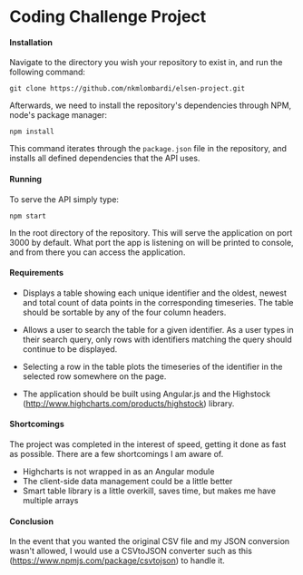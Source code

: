 # Coding Challenge Project
#### Installation
Navigate to the directory you wish your repository to exist in, and run the following command:
```
git clone https://github.com/nkmlombardi/elsen-project.git
```
Afterwards, we need to install the repository's dependencies through NPM, node's package manager:
```
npm install
```
This command iterates through the `package.json` file in the repository, and installs all defined dependencies that the API uses.

#### Running
To serve the API simply type:
```
npm start
```
In the root directory of the repository. This will serve the application on port 3000 by default. What port the app is listening on will be printed to console, and from there you can access the application.

#### Requirements
* Displays a table showing each unique identifier and the oldest, 
    newest and total count of data points in the corresponding timeseries. 
    The table should be sortable by any of the four column headers.

* Allows a user to search the table for a given identifier. As a user 
    types in their search query, only rows with identifiers matching the 
    query should continue to be displayed.

* Selecting a row in the table plots the timeseries of the identifier in 
    the selected row somewhere on the page.

* The application should be built using Angular.js and the Highstock 
    (http://www.highcharts.com/products/highstock) library.

#### Shortcomings
The project was completed in the interest of speed, getting it done as fast as possible. There are a few shortcomings I am aware of.
* Highcharts is not wrapped in as an Angular module
* The client-side data management could be a little better
* Smart table library is a little overkill, saves time, but makes me have multiple arrays

#### Conclusion
In the event that you wanted the original CSV file and my JSON conversion wasn't allowed, I would use a CSVtoJSON converter such as this (https://www.npmjs.com/package/csvtojson) to handle it.
